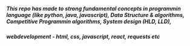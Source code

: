 ##### This repo has made to strong fundamental concepts in programmin language (like python, java, javascript), Data Structure & algorithms, Competitive Programmin algorithms, System design (HLD, LLD),
##### webdevelopment - html, css, javascript, react, requests etc
##### 

